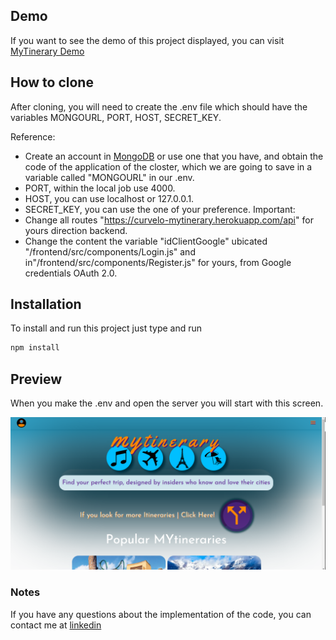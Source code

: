 ## Demo
If you want to see the demo of this project displayed, you can visit [MyTinerary Demo](https://curvelo-mytinerary.herokuapp.com/)

## How to clone
After cloning, you will need to create the .env file which should have the variables MONGOURL, PORT, HOST, SECRET_KEY.
 
Reference:
* Create an account in [MongoDB](https://account.mongodb.com/account/register) or use one that you have, and obtain the code of the application of the closter, which we are going to save in a variable called "MONGOURL" in our .env.
* PORT, within the local job use 4000.
* HOST, you can use localhost or 127.0.0.1.
* SECRET_KEY, you can use the one of your preference.
Important: 
* Change all routes "https://curvelo-mytinerary.herokuapp.com/api" for yours direction backend.
* Change the content the variable "idClientGoogle" ubicated "/frontend/src/components/Login.js" and in"/frontend/src/components/Register.js" for yours, from Google credentials OAuth 2.0.

## Installation
To install and run this project just type and run
```bash 
npm install
```

## Preview
When you make the .env and open the server you will start with this screen.

![](/preview.png)

### Notes
If you have any questions about the implementation of the code, you can contact me at [linkedin](https://www.linkedin.com/in/alberto-curvelo/)